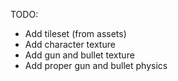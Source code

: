 TODO:

- Add tileset (from assets)
- Add character texture
- Add gun and bullet texture
- Add proper gun and bullet physics
